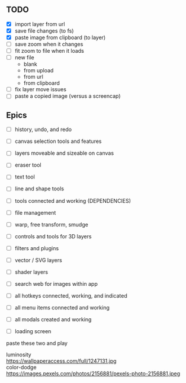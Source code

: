 ## TODO

- [X] import layer from url
- [X] save file changes (to fs)
- [X] paste image from clipboard (to layer)
- [ ] save zoom when it changes
- [ ] fit zoom to file when it loads
- [ ] new file
	- blank
	- from upload
	- from url
	- from clipboard
- [ ] fix layer move issues
- [ ] paste a copied image (versus a screencap)

## Epics
- [ ] history, undo, and redo
- [ ] canvas selection tools and features
- [ ] layers moveable and sizeable on canvas
- [ ] eraser tool
- [ ] text tool
- [ ] line and shape tools
- [ ] tools connected and working (DEPENDENCIES)

- [ ] file management

- [ ] warp, free transform, smudge
- [ ] controls and tools for 3D layers
- [ ] filters and plugins
- [ ] vector / SVG layers
- [ ] shader layers

- [ ] search web for images within app
- [ ] all hotkeys connected, working, and indicated
- [ ] all menu items connected and working
- [ ] all modals created and working
- [ ] loading screen

paste these two and play

luminosity   
https://wallpaperaccess.com/full/1247131.jpg   
color-dodge   
https://images.pexels.com/photos/2156881/pexels-photo-2156881.jpeg   
